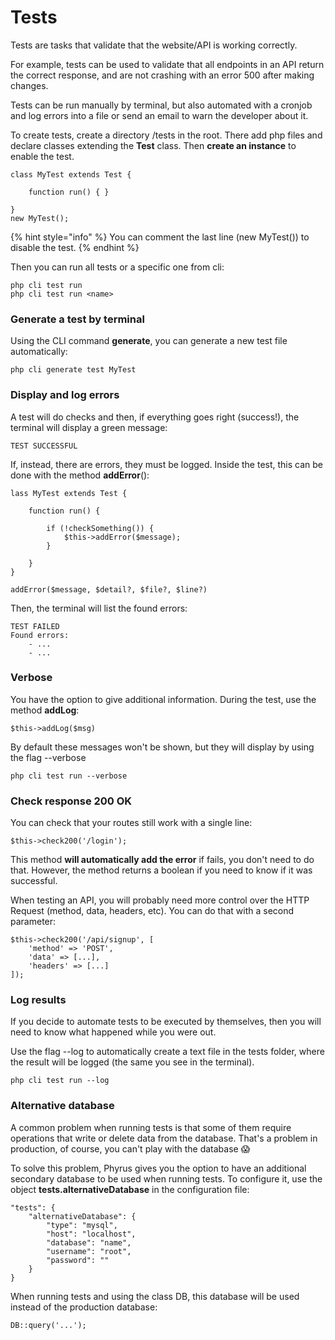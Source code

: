 # Tests

Tests are tasks that validate that the website/API is working correctly.

For example, tests can be used to validate that all endpoints in an API return the correct response, and are not crashing with an error 500 after making changes.

Tests can be run manually by terminal, but also automated with a cronjob and log errors into a file or send an email to warn the developer about it.

To create tests, create a directory /tests in the root. There add php files and declare classes extending the **Test** class. Then **create an instance** to enable the test.

```
class MyTest extends Test { 

    function run() { }

}
new MyTest();
```

{% hint style="info" %}
You can comment the last line (new MyTest()) to disable the test.
{% endhint %}

Then you can run all tests or a specific one from cli:

```
php cli test run
php cli test run <name>
```

### Generate a test by terminal

Using the CLI command **generate**, you can generate a new test file automatically:

```
php cli generate test MyTest
```

### Display and log errors

A test will do checks and then, if everything goes right (success!), the terminal will display a green message:

```
TEST SUCCESSFUL
```

If, instead, there are errors, they must be logged. Inside the test, this can be done with the method **addError**():

```
lass MyTest extends Test { 

    function run() {
    
        if (!checkSomething()) {
            $this->addError($message);
        }
    
    }
}
```

```
addError($message, $detail?, $file?, $line?)
```

Then, the terminal will list the found errors:

```
TEST FAILED
Found errors:
    - ...
    - ...
```

### Verbose

You have the option to give additional information. During the test, use the method **addLog**:

```
$this->addLog($msg)
```

By default these messages won't be shown, but they will display by using the flag --verbose

```
php cli test run --verbose
```

### Check response 200 OK

You can check that your routes still work with a single line:

```
$this->check200('/login');
```

This method **will automatically add the error** if fails, you don't need to do that. However, the method returns a boolean if you need to know if it was successful.

When testing an API, you will probably need more control over the HTTP Request (method, data, headers, etc). You can do that with a second parameter:

```
$this->check200('/api/signup', [
    'method' => 'POST',
    'data' => [...],
    'headers' => [...]
]);
```

### Log results

If you decide to automate tests to be executed by themselves, then you will need to know what happened while you were out.

Use the flag --log to automatically create a text file in the tests folder, where the result will be logged (the same you see in the terminal).

```
php cli test run --log
```

### Alternative database

A common problem when running tests is that some of them require operations that write or delete data from the database. That's a problem in production, of course, you can't play with the database 😱

To solve this problem, Phyrus gives you the option to have an additional secondary database to be used when running tests. To configure it, use the object **tests.alternativeDatabase** in the configuration file:

```
"tests": {
    "alternativeDatabase": {
        "type": "mysql",
        "host": "localhost",
        "database": "name",
        "username": "root",
        "password": ""
    }
}
```

When running tests and using the class DB, this database will be used instead of the production database:

```
DB::query('...');
```
